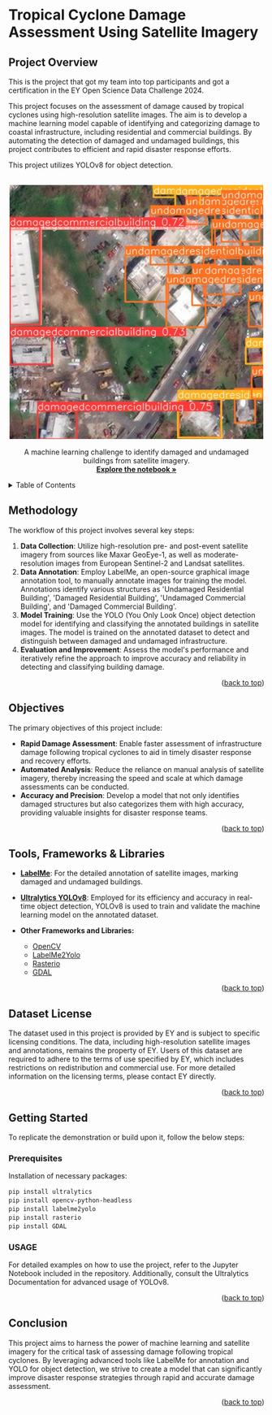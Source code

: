 <a name="readme-top"></a>

# Tropical Cyclone Damage Assessment Using Satellite Imagery

<!-- PROJECT OVERVIEW -->
## Project Overview

This is the project that got my team into top participants and got a certification in the EY Open Science Data Challenge 2024. 

This project focuses on the assessment of damage caused by tropical cyclones using high-resolution satellite images. The aim is to develop a machine learning model capable of identifying and categorizing damage to coastal infrastructure, including residential and commercial buildings. By automating the detection of damaged and undamaged buildings, this project contributes to efficient and rapid disaster response efforts.

This project utilizes YOLOv8 for object detection.

<!-- PROJECT LOGO -->
<br />
<div align="center">
    <img src="runs/detect/predict/Validation_Post_Event_009.jpg" alt="Logo" width="500" height="500">


  <p align="center">
    A machine learning challenge to identify damaged and undamaged buildings from satellite imagery.
    <br />
    <a href="https://github.com/khoa9/Tropical_Clone_Damage_Assessment/blob/main/Building_Object_Detection.ipynb"><strong>Explore the notebook »</strong></a>
    <br />
  </p>
</div>

<!-- TABLE OF CONTENTS -->
<details>
  <summary>Table of Contents</summary>
  <ol>
    <li><a href="#Methodology">Methodlogy</a></li>
    <li><a href="#Objectives">Objectives</a></li>
    <li><a href="#Tools, Frameworks & Libraries">Tools, Frameworks & Libraries</a></li>
    <li><a href="#Dataset License">Dataset License</a></li>
    <li><a href="#Getting Started">Getting Started</a></li>
  </ol>
</details>

<!-- METHODOLOGY -->
## Methodology

The workflow of this project involves several key steps:

1. **Data Collection**: Utilize high-resolution pre- and post-event satellite imagery from sources like Maxar GeoEye-1, as well as moderate-resolution images from European Sentinel-2 and Landsat satellites.
2. **Data Annotation**: Employ LabelMe, an open-source graphical image annotation tool, to manually annotate images for training the model. Annotations identify various structures as 'Undamaged Residential Building', 'Damaged Residential Building', 'Undamaged Commercial Building', and 'Damaged Commercial Building'.
3. **Model Training**: Use the YOLO (You Only Look Once) object detection model for identifying and classifying the annotated buildings in satellite images. The model is trained on the annotated dataset to detect and distinguish between damaged and undamaged infrastructure.
4. **Evaluation and Improvement**: Assess the model's performance and iteratively refine the approach to improve accuracy and reliability in detecting and classifying building damage.

<p align="right">(<a href="#readme-top">back to top</a>)</p>

<!-- OBJECTIVES -->
## Objectives

The primary objectives of this project include:

- **Rapid Damage Assessment**: Enable faster assessment of infrastructure damage following tropical cyclones to aid in timely disaster response and recovery efforts.
- **Automated Analysis**: Reduce the reliance on manual analysis of satellite imagery, thereby increasing the speed and scale at which damage assessments can be conducted.
- **Accuracy and Precision**: Develop a model that not only identifies damaged structures but also categorizes them with high accuracy, providing valuable insights for disaster response teams.

<p align="right">(<a href="#readme-top">back to top</a>)</p>

<!-- TOOLS, FRAMEWORKS & LIBRARIES -->
## Tools, Frameworks & Libraries

- **[LabelMe](https://github.com/labelmeai/labelme)**: For the detailed annotation of satellite images, marking damaged and undamaged buildings.
- **[Ultralytics YOLOv8](https://docs.ultralytics.com/)**: Employed for its efficiency and accuracy in real-time object detection, YOLOv8 is used to train and validate the machine learning model on the annotated dataset.
- **Other Frameworks and Libraries:**

    * [OpenCV](https://opencv.org/)
    * [LabelMe2Yolo](https://pypi.org/project/labelme2yolo/)
    * [Rasterio](https://rasterio.readthedocs.io/)
    * [GDAL](https://gdal.org/)

<p align="right">(<a href="#readme-top">back to top</a>)</p>

<!-- DATASET LICENSE -->
## Dataset License

The dataset used in this project is provided by EY and is subject to specific licensing conditions. The data, including high-resolution satellite images and annotations, remains the property of EY. Users of this dataset are required to adhere to the terms of use specified by EY, which includes restrictions on redistribution and commercial use. For more detailed information on the licensing terms, please contact EY directly.

<p align="right">(<a href="#readme-top">back to top</a>)</p>

<!-- GETTING STARTED -->
## Getting Started

To replicate the demonstration or build upon it, follow the below steps:

### Prerequisites

Installation of necessary packages:

```sh
pip install ultralytics
pip install opencv-python-headless
pip install labelme2yolo
pip install rasterio
pip install GDAL
```
### USAGE 
For detailed examples on how to use the project, refer to the Jupyter Notebook included in the repository. Additionally, consult the Ultralytics Documentation for advanced usage of YOLOv8.

<p align="right">(<a href="#readme-top">back to top</a>)</p>


<!-- CONCLUSION -->
## Conclusion

This project aims to harness the power of machine learning and satellite imagery for the critical task of assessing damage following tropical cyclones. By leveraging advanced tools like LabelMe for annotation and YOLO for object detection, we strive to create a model that can significantly improve disaster response strategies through rapid and accurate damage assessment.

<p align="right">(<a href="#readme-top">back to top</a>)</p>

